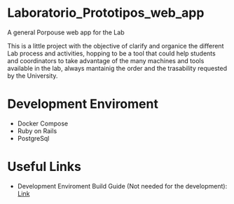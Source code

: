 # Laboratorio_Prototipos_web_app
 A general Porpouse web app for the Lab


 This is a little project with the objective of clarify and organice the different Lab process and activities, 
 hopping to be a tool that could help students and coordinators to take advantage of the many machines and tools 
 available in the lab, always mantainig the order and the trasability requested by the University.


 # Development Enviroment 

 - Docker Compose
 - Ruby on Rails
 - PostgreSql

 # Useful Links 

 - Development Enviroment Build Guide (Not needed for the development): [Link](https://www.sobyte.net/post/2022-03/rails-on-docker/#introduction-to-docker-compose)

